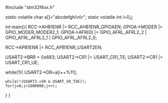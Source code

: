 #include "stm32f4xx.h"

static volatile char a[]="abcdefghi\n\r";
static volatile int i=0,j;

int main(){
  RCC->AHB1ENR |= RCC_AHB1ENR_GPIOAEN;
  GPIOA->MODER |= GPIO_MODER_MODER2_1;
  GPIOA->AFR[0] |= GPIO_AFRL_AFRL2_2 |
    GPIO_AFRL_AFRL2_1 | GPIO_AFRL_AFRL2_0;
  
  RCC->APB1ENR |= RCC_APB1ENR_USART2EN;

  USART2->BRR = 0x683;
  USART2->CR1 |= USART_CR1_TE;
  USART2->CR1 |= USART_CR1_UE;

  while(1){
    USART2->DR=a[i++%11];
    
    while(!(USART2->SR & USART_SR_TXE));
    for(j=0;j<1000000;j++);
  }
}
